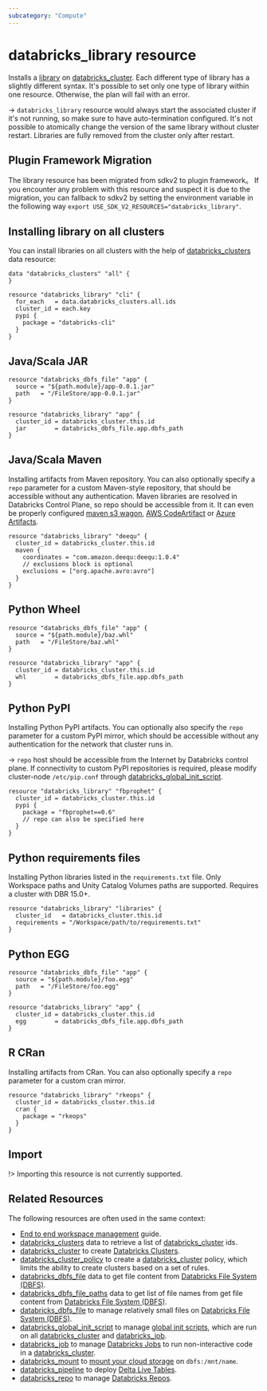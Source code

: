 ```yaml
---
subcategory: "Compute"
---
```

# databricks_library resource

Installs a [library](https://docs.databricks.com/libraries/index.html) on [databricks_cluster](cluster.md). Each different type of library has a slightly different syntax. It's possible to set only one type of library within one resource. Otherwise, the plan will fail with an error.

-> `databricks_library` resource would always start the associated cluster if it's not running, so make sure to have auto-termination configured. It's not possible to atomically change the version of the same library without cluster restart. Libraries are fully removed from the cluster only after restart.

## Plugin Framework Migration
The library resource has been migrated from sdkv2 to plugin framework。 If you encounter any problem with this resource and suspect it is due to the migration, you can fallback to sdkv2 by setting the environment variable in the following way `export USE_SDK_V2_RESOURCES="databricks_library"`.

## Installing library on all clusters

You can install libraries on all clusters with the help of [databricks_clusters](../data-sources/clusters.md) data resource:

```hcl
data "databricks_clusters" "all" {
}

resource "databricks_library" "cli" {
  for_each   = data.databricks_clusters.all.ids
  cluster_id = each.key
  pypi {
    package = "databricks-cli"
  }
}
```

## Java/Scala JAR

```hcl
resource "databricks_dbfs_file" "app" {
  source = "${path.module}/app-0.0.1.jar"
  path   = "/FileStore/app-0.0.1.jar"
}

resource "databricks_library" "app" {
  cluster_id = databricks_cluster.this.id
  jar        = databricks_dbfs_file.app.dbfs_path
}
```

## Java/Scala Maven

Installing artifacts from Maven repository. You can also optionally specify a `repo` parameter for a custom Maven-style repository, that should be accessible without any authentication. Maven libraries are resolved in Databricks Control Plane, so repo should be accessible from it. It can even be properly configured [maven s3 wagon](https://github.com/seahen/maven-s3-wagon), [AWS CodeArtifact](https://aws.amazon.com/codeartifact/) or [Azure Artifacts](https://azure.microsoft.com/en-us/services/devops/artifacts/).

```hcl
resource "databricks_library" "deequ" {
  cluster_id = databricks_cluster.this.id
  maven {
    coordinates = "com.amazon.deequ:deequ:1.0.4"
    // exclusions block is optional
    exclusions = ["org.apache.avro:avro"]
  }
}
```

## Python Wheel

```hcl
resource "databricks_dbfs_file" "app" {
  source = "${path.module}/baz.whl"
  path   = "/FileStore/baz.whl"
}

resource "databricks_library" "app" {
  cluster_id = databricks_cluster.this.id
  whl        = databricks_dbfs_file.app.dbfs_path
}
```

## Python PyPI

Installing Python PyPI artifacts. You can optionally also specify the `repo` parameter for a custom PyPI mirror, which should be accessible without any authentication for the network that cluster runs in.

-> `repo` host should be accessible from the Internet by Databricks control plane. If connectivity to custom PyPI repositories is required, please modify cluster-node `/etc/pip.conf` through [databricks_global_init_script](global_init_script.md).

```hcl
resource "databricks_library" "fbprophet" {
  cluster_id = databricks_cluster.this.id
  pypi {
    package = "fbprophet==0.6"
    // repo can also be specified here
  }
}
```

## Python requirements files

Installing Python libraries listed in the `requirements.txt` file.  Only Workspace paths and Unity Catalog Volumes paths are supported.  Requires a cluster with DBR 15.0+.


```hcl
resource "databricks_library" "libraries" {
  cluster_id   = databricks_cluster.this.id
  requirements = "/Workspace/path/to/requirements.txt"
}
```


## Python EGG

```hcl
resource "databricks_dbfs_file" "app" {
  source = "${path.module}/foo.egg"
  path   = "/FileStore/foo.egg"
}

resource "databricks_library" "app" {
  cluster_id = databricks_cluster.this.id
  egg        = databricks_dbfs_file.app.dbfs_path
}
```

## R CRan

Installing artifacts from CRan. You can also optionally specify a `repo` parameter for a custom cran mirror.

```hcl
resource "databricks_library" "rkeops" {
  cluster_id = databricks_cluster.this.id
  cran {
    package = "rkeops"
  }
}
```


## Import

!> Importing this resource is not currently supported.

## Related Resources

The following resources are often used in the same context:

* [End to end workspace management](../guides/workspace-management.md) guide.
* [databricks_clusters](../data-sources/clusters.md) data to retrieve a list of [databricks_cluster](cluster.md) ids.
* [databricks_cluster](cluster.md) to create [Databricks Clusters](https://docs.databricks.com/clusters/index.html).
* [databricks_cluster_policy](cluster_policy.md) to create a [databricks_cluster](cluster.md) policy, which limits the ability to create clusters based on a set of rules.
* [databricks_dbfs_file](../data-sources/dbfs_file.md) data to get file content from [Databricks File System (DBFS)](https://docs.databricks.com/data/databricks-file-system.html).
* [databricks_dbfs_file_paths](../data-sources/dbfs_file_paths.md) data to get list of file names from get file content from [Databricks File System (DBFS)](https://docs.databricks.com/data/databricks-file-system.html).
* [databricks_dbfs_file](dbfs_file.md) to manage relatively small files on [Databricks File System (DBFS)](https://docs.databricks.com/data/databricks-file-system.html).
* [databricks_global_init_script](global_init_script.md) to manage [global init scripts](https://docs.databricks.com/clusters/init-scripts.html#global-init-scripts), which are run on all [databricks_cluster](cluster.md#init_scripts) and [databricks_job](job.md#new_cluster).
* [databricks_job](job.md) to manage [Databricks Jobs](https://docs.databricks.com/jobs.html) to run non-interactive code in a [databricks_cluster](cluster.md).
* [databricks_mount](mount.md) to [mount your cloud storage](https://docs.databricks.com/data/databricks-file-system.html#mount-object-storage-to-dbfs) on `dbfs:/mnt/name`.
* [databricks_pipeline](pipeline.md) to deploy [Delta Live Tables](https://docs.databricks.com/data-engineering/delta-live-tables/index.html).
* [databricks_repo](repo.md) to manage [Databricks Repos](https://docs.databricks.com/repos.html).

